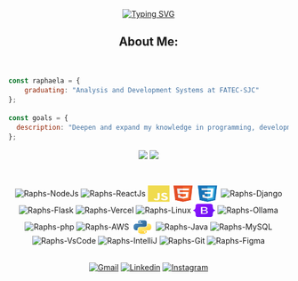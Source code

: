 <div align="center">
<a href="https://git.io/typing-svg"><img src="https://readme-typing-svg.herokuapp.com?font=Poppins&weight=600&size=30&duration=4995&pause=995&color=96C9F4&center=true&vCenter=true&width=435&lines=print+(%22Hello+World!%22);print+(%22I'm+Raphaela!%22)" alt="Typing SVG" /></a>
</div>

<h2 align='center'> About Me:</h2>
<br>

```javascript
const raphaela = {
    graduating: "Analysis and Development Systems at FATEC-SJC"
};

const goals = {
  description: "Deepen and expand my knowledge in programming, development and design."
};

```

<div align="center">
  <img height=200 align="center" src="https://github-readme-stats.vercel.app/api?username=raphaelamonteiro&show_icons=true&theme=tokyonight&include_all_commits=true&count_private=true&locale=en&" />
  <img height=200 align="center" src="https://github-readme-stats.vercel.app/api/top-langs?username=raphaelamonteiro&show_icons=true&theme=tokyonight&include_all_commits=true&count_private=true&locale=en&&layout=compact&langs_count=8&card_width=320" />
</div>

##

<div align="center" style="display: inline_block"><br>

<img align="center" alt="Raphs-NodeJs" height="30" width="40" src="https://cdn.jsdelivr.net/gh/devicons/devicon@latest/icons/nodejs/nodejs-original.svg">
          
<img align="center" alt="Raphs-ReactJs" height="30" width="40" src="https://cdn.jsdelivr.net/gh/devicons/devicon@latest/icons/react/react-original.svg">
    
<img align="center" alt="Raphs-Js" height="30" width="40" src="https://raw.githubusercontent.com/devicons/devicon/master/icons/javascript/javascript-plain.svg">

<img align="center" alt="Raphs-HTML" height="30" width="40" src="https://raw.githubusercontent.com/devicons/devicon/master/icons/html5/html5-original.svg">
  
<img align="center" alt="Raphs-CSS" height="30" width="40" src="https://raw.githubusercontent.com/devicons/devicon/master/icons/css3/css3-original.svg">

<img align="center" alt="Raphs-Django" height="30" width="40"  src="https://cdn.jsdelivr.net/gh/devicons/devicon@latest/icons/django/django-plain.svg">

<img align="center" alt="Raphs-Flask" height="30" width="40"  src="https://cdn.jsdelivr.net/gh/devicons/devicon@latest/icons/flask/flask-original.svg" >

<img align="center" alt="Raphs-Vercel" height="30" width="40" src="https://cdn.jsdelivr.net/gh/devicons/devicon@latest/icons/vercel/vercel-original.svg">

<img align="center" alt="Raphs-Linux" height="30" width="40" src="https://cdn.jsdelivr.net/gh/devicons/devicon@latest/icons/linux/linux-original.svg" />

<img align="center" alt="Raphs-Bootstrap" height="30" width="40" src="https://raw.githubusercontent.com/devicons/devicon/master/icons/bootstrap/bootstrap-original.svg">

<img align="center" alt="Raphs-Ollama" height="30" width="30" src="https://github.com/ollama/ollama/assets/3325447/0d0b44e2-8f4a-4e99-9b52-a5c1c741c8f7">
  
<img align="center" alt="Raphs-php" height="30" width="40" src="https://cdn.jsdelivr.net/gh/devicons/devicon/icons/php/php-plain.svg"> 

<img align="center" alt="Raphs-AWS" height="30" width="40" src="https://cdn.jsdelivr.net/gh/devicons/devicon@latest/icons/amazonwebservices/amazonwebservices-plain-wordmark.svg">      

<img align="center" alt="Raphs-Python" height="30" width="40" src="https://raw.githubusercontent.com/devicons/devicon/master/icons/python/python-original.svg">
  
<img align="center" alt="Raphs-Java" height="30" width="40" src="https://cdn.jsdelivr.net/gh/devicons/devicon/icons/java/java-original.svg">

<img align="center" alt="Raphs-MySQL" height="30" width="40" src="https://cdn.jsdelivr.net/gh/devicons/devicon@latest/icons/mysql/mysql-original.svg">

<img align="center" alt="Raphs-VsCode" height="30" width="40" src="https://cdn.jsdelivr.net/gh/devicons/devicon@latest/icons/vscode/vscode-original.svg">

<img align="center" alt="Raphs-IntelliJ" height="30" width="40" src="https://cdn.jsdelivr.net/gh/devicons/devicon@latest/icons/intellij/intellij-original.svg">

<img align="center" alt="Raphs-Git" height="30" width="40" src="https://cdn.jsdelivr.net/gh/devicons/devicon@latest/icons/git/git-original.svg">

<img align="center" alt="Raphs-Figma" height="30" width="40" src="https://cdn.jsdelivr.net/gh/devicons/devicon/icons/figma/figma-original.svg">
     
</div>


##

  
<div align="center"> 
  <a href = "mailto:raphaelabm.dev@gmail.com"><img align="center" alt="Gmail" src="https://img.shields.io/badge/Gmail-D14836?style=for-the-badge&logo=gmail&logoColor=white" target="_blank"></a>
  <a href="https://www.linkedin.com/in/raphaelamonteiro/" target="_blank"><img align="center" alt="Linkedin" src="https://img.shields.io/badge/-LinkedIn-%230077B5?style=for-the-badge&logo=linkedin&logoColor=white" target="_blank"></a>
  <a href="https://www.instagram.com/ilyraphaela/ target="_blank"><img align="center" alt="Instagram" src="https://img.shields.io/badge/Instagram-E4405F?style=for-the-badge&logo=instagram&logoColor=white"></a>
</div>

##
